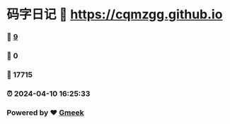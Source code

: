# 码字日记 :link: https://cqmzgg.github.io 
### :page_facing_up: [9](https://cqmzgg.github.io/tag.html) 
### :speech_balloon: 0 
### :hibiscus: 17715 
### :alarm_clock: 2024-04-10 16:25:33 
### Powered by :heart: [Gmeek](https://github.com/Meekdai/Gmeek)
